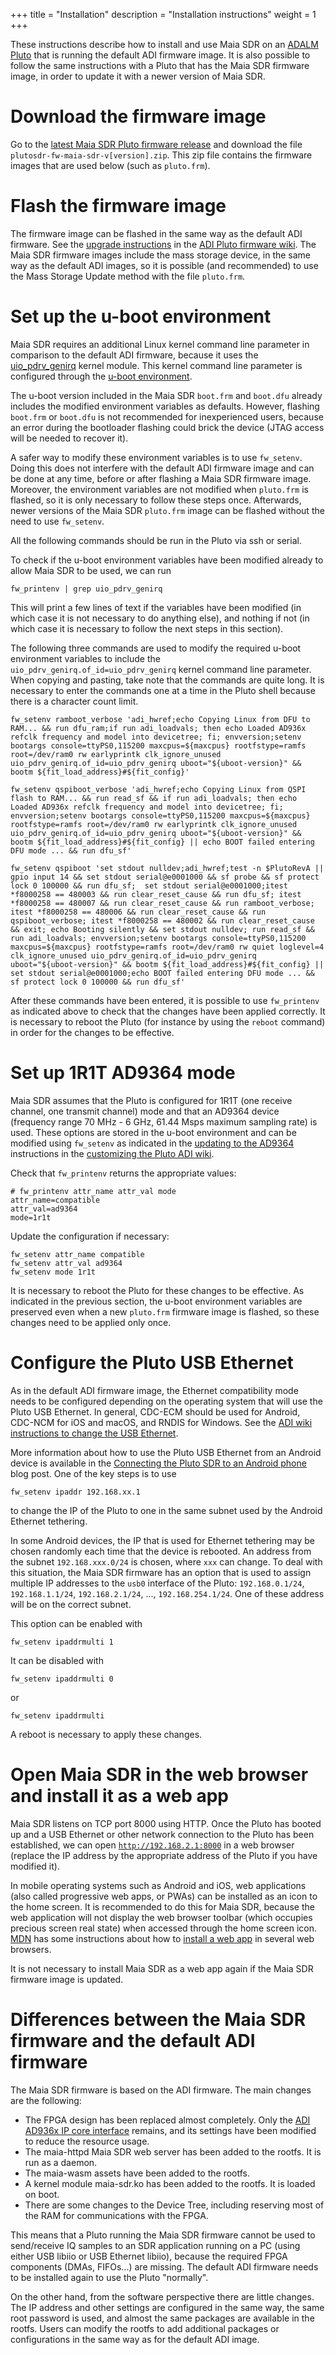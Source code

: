 +++
title = "Installation"
description = "Installation instructions"
weight = 1
+++

These instructions describe how to install and use Maia SDR on an
[ADALM Pluto](https://www.analog.com/en/design-center/evaluation-hardware-and-software/evaluation-boards-kits/adalm-pluto.html)
that is running the default ADI firmware image. It is also possible to follow
the same instructions with a Pluto that has the Maia SDR firmware image, in
order to update it with a newer version of Maia SDR.

# Download the firmware image

Go to the
[latest Maia SDR Pluto firmware release](https://github.com/maia-sdr/plutosdr-fw/releases/latest)
and download the file `plutosdr-fw-maia-sdr-v[version].zip`. This zip file contains the
firmware images that are used below (such as `pluto.frm`).

# Flash the firmware image

The firmware image can be flashed in the same way as the default ADI
firmware. See the
[upgrade instructions](https://wiki.analog.com/university/tools/pluto/users/firmware#upgrading)
in the
[ADI Pluto firmware wiki](https://wiki.analog.com/university/tools/pluto/users/firmware).
The Maia SDR firmware images include the mass storage device, in the same way as
the default ADI images, so it is possible (and recommended) to use the Mass
Storage Update method with the file `pluto.frm`.

# Set up the u-boot environment

Maia SDR requires an additional Linux kernel command line parameter in
comparison to the default ADI firmware, because it uses the
[uio_pdrv_genirq](https://www.kernel.org/doc/html/v5.0/driver-api/uio-howto.html#using-uio-pdrv-genirq-for-platform-devices)
kernel module. This kernel command line parameter is configured through the
[u-boot environment](https://wiki.analog.com/university/tools/pluto/devs/booting).

The u-boot version included in the Maia SDR `boot.frm` and `boot.dfu` already
includes the modified environment variables as defaults. However, flashing
`boot.frm` or `boot.dfu` is not recommended for inexperienced users, because an
error during the bootloader flashing could brick the device (JTAG access will be
needed to recover it).

A safer way to modify these environment variables is to use `fw_setenv`. Doing
this does not interfere with the default ADI firmware image and can be done at any time,
before or after flashing a Maia SDR firmware image. Moreover, the environment
variables are not modified when `pluto.frm` is flashed, so it is only necessary
to follow these steps once. Afterwards, newer versions of the Maia SDR
`pluto.frm` image can be flashed without the need to use `fw_setenv`.

All the following commands should be run in the Pluto via ssh or serial.

To check if the u-boot environment variables have been modified already to allow
Maia SDR to be used, we can run
```
fw_printenv | grep uio_pdrv_genirq
```
This will print a few lines of text if the variables have been modified (in
which case it is not necessary to do anything else), and
nothing if not (in which case it is necessary to follow the next steps in this
section).

The following three commands are used to modify the required u-boot environment
variables to include the `uio_pdrv_genirq.of_id=uio_pdrv_genirq` kernel command
line parameter. When copying and pasting, take note that the commands are quite
long. It is necessary to enter the commands one at a time in the Pluto shell
because there is a character count limit.

```
fw_setenv ramboot_verbose 'adi_hwref;echo Copying Linux from DFU to RAM... && run dfu_ram;if run adi_loadvals; then echo Loaded AD936x refclk frequency and model into devicetree; fi; envversion;setenv bootargs console=ttyPS0,115200 maxcpus=${maxcpus} rootfstype=ramfs root=/dev/ram0 rw earlyprintk clk_ignore_unused uio_pdrv_genirq.of_id=uio_pdrv_genirq uboot="${uboot-version}" && bootm ${fit_load_address}#${fit_config}'

fw_setenv qspiboot_verbose 'adi_hwref;echo Copying Linux from QSPI flash to RAM... && run read_sf && if run adi_loadvals; then echo Loaded AD936x refclk frequency and model into devicetree; fi; envversion;setenv bootargs console=ttyPS0,115200 maxcpus=${maxcpus} rootfstype=ramfs root=/dev/ram0 rw earlyprintk clk_ignore_unused uio_pdrv_genirq.of_id=uio_pdrv_genirq uboot="${uboot-version}" && bootm ${fit_load_address}#${fit_config} || echo BOOT failed entering DFU mode ... && run dfu_sf'

fw_setenv qspiboot 'set stdout nulldev;adi_hwref;test -n $PlutoRevA || gpio input 14 && set stdout serial@e0001000 && sf probe && sf protect lock 0 100000 && run dfu_sf;  set stdout serial@e0001000;itest *f8000258 == 480003 && run clear_reset_cause && run dfu_sf; itest *f8000258 == 480007 && run clear_reset_cause && run ramboot_verbose; itest *f8000258 == 480006 && run clear_reset_cause && run qspiboot_verbose; itest *f8000258 == 480002 && run clear_reset_cause && exit; echo Booting silently && set stdout nulldev; run read_sf && run adi_loadvals; envversion;setenv bootargs console=ttyPS0,115200 maxcpus=${maxcpus} rootfstype=ramfs root=/dev/ram0 rw quiet loglevel=4 clk_ignore_unused uio_pdrv_genirq.of_id=uio_pdrv_genirq uboot="${uboot-version}" && bootm ${fit_load_address}#${fit_config} || set stdout serial@e0001000;echo BOOT failed entering DFU mode ... && sf protect lock 0 100000 && run dfu_sf'
```

After these commands have been entered, it is possible to use `fw_printenv` as
indicated above to check that the changes have been applied correctly. It is
necessary to reboot the Pluto (for instance by using the `reboot` command) in
order for the changes to be effective.

# Set up 1R1T AD9364 mode

Maia SDR assumes that the Pluto is configured for 1R1T (one receive channel, one
transmit channel) mode and that an AD9364 device (frequency range 70 MHz - 6
GHz, 61.44 Msps maximum sampling rate) is used. These options are stored in the
u-boot environment and can be modified using `fw_setenv` as indicated in the
[updating to the AD9364](https://wiki.analog.com/university/tools/pluto/users/customizing#updating_to_the_ad9364)
instructions in the
[customizing the Pluto ADI wiki](https://wiki.analog.com/university/tools/pluto/users/customizing).

Check that `fw_printenv` returns the appropriate values:
```
# fw_printenv attr_name attr_val mode
attr_name=compatible
attr_val=ad9364
mode=1r1t
```

Update the configuration if necessary:
```
fw_setenv attr_name compatible
fw_setenv attr_val ad9364
fw_setenv mode 1r1t
```

It is necessary to reboot the Pluto for these changes to be effective. As
indicated in the previous section, the u-boot environment variables are
preserved even when a new `pluto.frm` firmware image is flashed, so these
changes need to be applied only once.

# Configure the Pluto USB Ethernet

As in the default ADI firmware image, the Ethernet compatibility mode needs to
be configured depending on the operating system that will use the Pluto USB
Ethernet. In general, CDC-ECM should be used for Android, CDC-NCM for iOS and
macOS, and RNDIS for Windows. See the
[ADI wiki instructions to change the USB Ethernet](https://wiki.analog.com/university/tools/pluto/users/customizing#changing_the_usb_ethernet_compatibility_mode).

More information about how to use the Pluto USB Ethernet from an Android device
is available in the
[Connecting the Pluto SDR to an Android phone](https://destevez.net/2022/09/connecting-the-pluto-sdr-to-an-android-phone/)
blog post. One of the key steps is to use
```
fw_setenv ipaddr 192.168.xx.1
```
to change the IP of the Pluto to one in the same subnet used by the Android
Ethernet tethering.

In some Android devices, the IP that is used for Ethernet tethering may be
chosen randomly each time that the device is rebooted. An address from the
subnet `192.168.xxx.0/24` is chosen, where `xxx` can change. To deal with this
situation, the Maia SDR firmware has an option that is used to assign multiple
IP addresses to the `usb0` interface of the Pluto: `192.168.0.1/24`,
`192.168.1.1/24`, `192.168.2.1/24`, ..., `192.168.254.1/24`. One of these
address will be on the correct subnet.

This option can be enabled with
```
fw_setenv ipaddrmulti 1
```
It can be disabled with
```
fw_setenv ipaddrmulti 0
```
or
```
fw_setenv ipaddrmulti
```
A reboot is necessary to apply these changes.

# Open Maia SDR in the web browser and install it as a web app

Maia SDR listens on TCP port 8000 using HTTP. Once the Pluto has booted up and a
USB Ethernet or other network connection to the Pluto has been established, we
can open [`http://192.168.2.1:8000`](http://192.168.2.1:8000) in a web browser
(replace the IP address by the appropriate address of the Pluto if you have
modified it).

In mobile operating systems such as Android and iOS, web applications (also
called progressive web apps, or PWAs) can be installed as an icon to the home
screen. It is recommended to do this for Maia SDR, because the web application
will not display the web browser toolbar (which occupies precious screen real
state) when accessed through the home screen icon.
[MDN](https://developer.mozilla.org/en-US/) has some instructions about how to
[install a web
app](https://developer.mozilla.org/en-US/docs/Web/Progressive_web_apps/Installing)
in several web browsers.

It is not necessary to install Maia SDR as a web app again if the Maia SDR
firmware image is updated.

# Differences between the Maia SDR firmware and the default ADI firmware

The Maia SDR firmware is based on the ADI firmware. The main changes are the
following:

* The FPGA design has been replaced almost completely. Only the
  [ADI AD936x IP core interface](https://wiki.analog.com/resources/fpga/docs/axi_ad9361)
  remains, and its settings have been modified to reduce the resource usage.
* The maia-httpd Maia SDR web server has been added to the rootfs. It is run
  as a daemon.
* The maia-wasm assets have been added to the rootfs.
* A kernel module maia-sdr.ko has been added to the rootfs. It is loaded on
  boot.
* There are some changes to the Device Tree, including reserving most of the
  RAM for communications with the FPGA.

This means that a Pluto running the Maia SDR firmware cannot be used to
send/receive IQ samples to an SDR application running on a PC (using either USB
libiio or USB Ethernet libiio), because the required FPGA components (DMAs,
FIFOs...) are missing. The default ADI firmware needs to be installed again to
use the Pluto "normally".

On the other hand, from the software perspective there are little changes. The
IP address and other settings are configured in the same way, the same root
password is used, and almost the same packages are available in the
rootfs. Users can modify the rootfs to add additional packages or configurations
in the same way as for the default ADI image.
